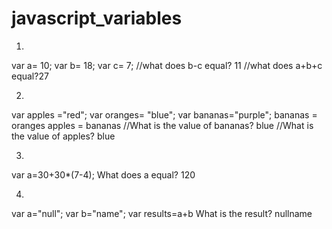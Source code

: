 # javascript_variables
1.
var a= 10;
var b= 18;
var c= 7;
//what does b-c equal? 11
//what does a+b+c equal?27


2.
var apples ="red";
var oranges= "blue";
var bananas="purple";
bananas = oranges
apples = bananas 
//What is the value of bananas? blue
//What is the value of apples? blue

3.
var a=30+30*(7-4); 
What does a equal? 120


4.
var a="null";
var b="name";
var results=a+b
What is the result? nullname
